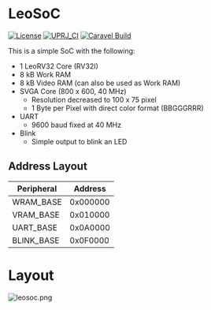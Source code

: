 # LeoSoC

[![License](https://img.shields.io/badge/License-Apache%202.0-blue.svg)](https://opensource.org/licenses/Apache-2.0) [![UPRJ_CI](https://github.com/efabless/caravel_project_example/actions/workflows/user_project_ci.yml/badge.svg)](https://github.com/efabless/caravel_project_example/actions/workflows/user_project_ci.yml) [![Caravel Build](https://github.com/efabless/caravel_project_example/actions/workflows/caravel_build.yml/badge.svg)](https://github.com/efabless/caravel_project_example/actions/workflows/caravel_build.yml)

This is a simple SoC with the following:

- 1 LeoRV32 Core (RV32I)
- 8 kB Work RAM
- 8 kB Video RAM (can also be used as Work RAM)
- SVGA Core (800 x 600, 40 MHz)
	- Resolution decreased to 100 x 75 pixel
	- 1 Byte per Pixel with direct color format (BBGGGRRR)
- UART
	- 9600 baud fixed at 40 MHz
- Blink
	- Simple output to blink an LED

## Address Layout

| Peripheral | Address  |
|------------|----------|
| WRAM_BASE  | 0x000000 |
| VRAM_BASE  | 0x010000 |
| UART_BASE  | 0x0A0000 |
| BLINK_BASE | 0x0F0000 |

# Layout

![leosoc.png](img/leosoc.png)
